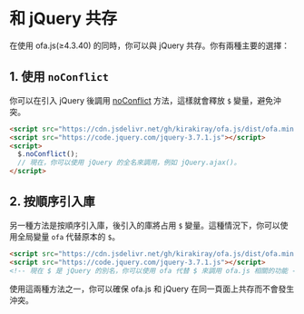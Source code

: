 # 和 jQuery 共存

在使用 ofa.js(≥4.3.40) 的同時，你可以與 jQuery 共存。你有兩種主要的選擇：

## 1. 使用 `noConflict`

你可以在引入 jQuery 後調用 [noConflict](https://api.jquery.com/jQuery.noConflict/) 方法，這樣就會釋放 `$` 變量，避免沖突。

```html
<script src="https://cdn.jsdelivr.net/gh/kirakiray/ofa.js/dist/ofa.min.js"></script>
<script src="https://code.jquery.com/jquery-3.7.1.js"></script>
<script>
  $.noConflict();
  // 現在，你可以使用 jQuery 的全名來調用，例如 jQuery.ajax()。
</script>
```

## 2. 按順序引入庫

另一種方法是按順序引入庫，後引入的庫將占用 `$` 變量。這種情況下，你可以使用全局變量 `ofa` 代替原本的 `$`。

```html
<script src="https://cdn.jsdelivr.net/gh/kirakiray/ofa.js/dist/ofa.min.js"></script>
<script src="https://code.jquery.com/jquery-3.7.1.js"></script>
<!-- 現在 $ 是 jQuery 的別名，你可以使用 ofa 代替 $ 來調用 ofa.js 相關的功能 -->
```

使用這兩種方法之一，你可以確保 ofa.js 和 jQuery 在同一頁面上共存而不會發生沖突。